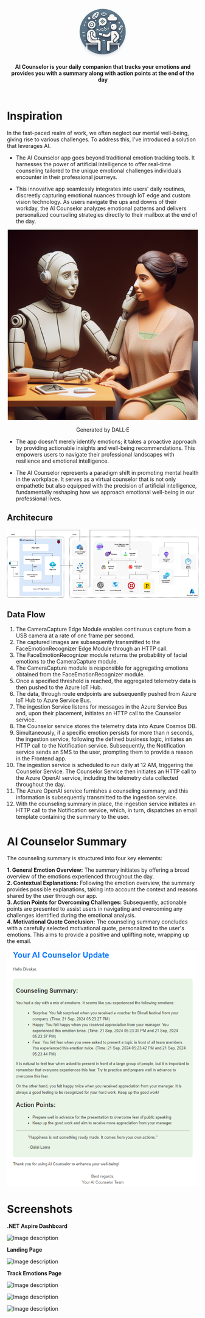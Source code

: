 <div style="text-align: center;">
    <a href="https://iamdivakarkumar.com/" target="blank" style="text-decoration: none; color: black;">        
        <p align="center">
         <img style="height: 140px; display: block; margin: 0 auto;" src="./images/aicounselor-logo.jfif" />
        </p>
    </a>      
</div>

<p align="center">
    <b>AI Counselor is your daily companion that tracks your emotions and provides you with a summary along with action points at the end of the day</b>
</p>
<br/>



# Inspiration
In the fast-paced realm of work, we often neglect our mental well-being, giving rise to various challenges. To address this, I've introduced a solution that leverages AI.

- The AI Counselor app goes beyond traditional emotion tracking tools. It harnesses the power of artificial intelligence to offer real-time counseling tailored to the unique emotional challenges individuals encounter in their professional journeys.

- This innovative app seamlessly integrates into users' daily routines, discreetly capturing emotional nuances through IoT edge and custom vision technology. As users navigate the ups and downs of their workday, the AI Counselor analyzes emotional patterns and delivers personalized counseling strategies directly to their mailbox at the end of the day.

<p align="center"><img src="images/aicounselor.jfif" height="500" width="500"> </img></p>
<p align="center">Generated by DALL·E</p>

- The app doesn't merely identify emotions; it takes a proactive approach by providing actionable insights and well-being recommendations. This empowers users to navigate their professional landscapes with resilience and emotional intelligence.

- The AI Counselor represents a paradigm shift in promoting mental health in the workplace. It serves as a virtual counselor that is not only empathetic but also equipped with the precision of artificial intelligence, fundamentally reshaping how we approach emotional well-being in our professional lives.


## Architecure

![Alt text](images/aicounsellor.jpg "AI Counselor")

## Data Flow

1. The CameraCapture Edge Module enables continuous capture from a USB camera at a rate of one frame per second.
2. The captured images are subsequently transmitted to the FaceEmotionRecognizer Edge Module through an HTTP call.
3. The FaceEmotionRecognizer module returns the probability of facial emotions to the CameraCapture module.
4. The CameraCapture module is responsible for aggregating emotions obtained from the FaceEmotionRecognizer module.
5. Once a specified threshold is reached, the aggregated telemetry data is then pushed to the Azure IoT Hub.
6. The data, through route endpoints are subsequently pushed from Azure IoT Hub to Azure Service Bus.
7. The ingestion Service listens for messages in the Azure Service Bus and, upon their placement, initiates an HTTP call to the Counselor service.
8. The Counselor service stores the telemetry data into Azure Cosmos DB.
9. Simultaneously, if a specific emotion persists for more than n seconds, the ingestion service, following the defined business logic, initiates an HTTP call to the Notification service. Subsequently, the Notification service sends an SMS to the user, prompting them to provide a reason in the Frontend app.
10. The ingestion service is scheduled to run daily at 12 AM, triggering the Counselor Service. The Counselor Service then initiates an HTTP call to the Azure OpenAI service, including the telemetry data collected throughout the day.
11. The Azure OpenAI service furnishes a counseling summary, and this information is subsequently transmitted to the ingestion service.
12. With the counseling summary in place, the ingestion service initiates an HTTP call to the Notification service, which, in turn, dispatches an email template containing the summary to the user.


# AI Counselor Summary

The counseling summary is structured into four key elements:

<b>1. General Emotion Overview:</b> The summary initiates by offering a broad overview of the emotions experienced throughout the day.<br>
<b>2. Contextual Explanations:</b> Following the emotion overview, the summary provides possible explanations, taking into account the context and reasons shared by the user through our app.<br>
<b>3. Action Points for Overcoming Challenges:</b> Subsequently, actionable points are presented to assist users in navigating and overcoming any challenges identified during the emotional analysis.<br>
<b>4. Motivational Quote Conclusion:</b> The counseling summary concludes with a carefully selected motivational quote, personalized to the user's emotions. This aims to provide a positive and uplifting note, wrapping up the email.<br>


 <div style="text-align:center;"> 

 ![AI Counselor](images/sample_email.png)

  </div>


# Screenshots

<b> .NET Aspire Dashboard </b>

![Image description](https://dev-to-uploads.s3.amazonaws.com/uploads/articles/gsuufbwh7yz96rybhkzd.png)

<b> Landing Page </b>

![Image description](https://dev-to-uploads.s3.amazonaws.com/uploads/articles/89u1pids6jw81mhipdqq.png)

<b> Track Emotions Page </b>

![Image description](https://dev-to-uploads.s3.amazonaws.com/uploads/articles/07tlzrm68j0yxmkdqyhx.png)

![Image description](https://dev-to-uploads.s3.amazonaws.com/uploads/articles/nxpi7zt97ambaol594me.png)

![Image description](https://dev-to-uploads.s3.amazonaws.com/uploads/articles/9n2po71txhqmyqkt4w1z.png)